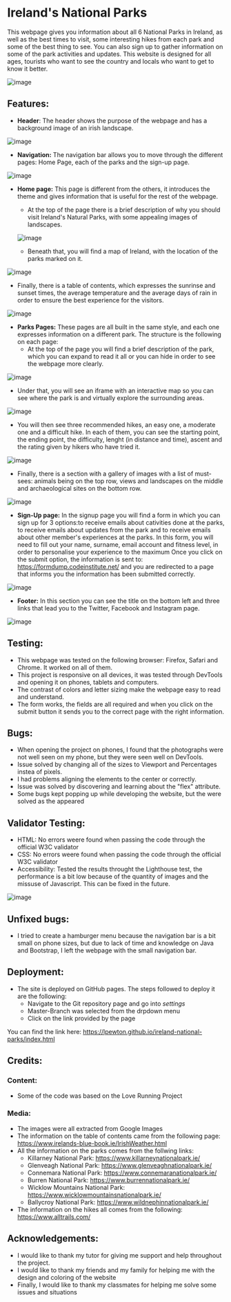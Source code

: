 # Ireland's National Parks
This webpage gives you information about all 6 National Parks in Ireland, as well as the best times to visit, some interesting hikes from each park and some of the best thing to see.
You can also sign up to gather information on some of the park activities and updates.
This website is designed for all ages, tourists who want to see the country and locals who want to get to know it better.

![image](https://user-images.githubusercontent.com/114712846/200446836-d941f5c2-7f9f-4545-9bc5-d0b47ce3837b.png)

## Features:

* **Header**: 
The header shows the purpose of the webpage and has a background image of an irish landscape.

![image](https://user-images.githubusercontent.com/114712846/200447250-4205b0af-1138-4054-8781-a24f6220a579.png)

* **Navigation:** The navigation bar allows you to move through the different pages: Home Page, each of the parks and the sign-up page.

![image](https://user-images.githubusercontent.com/114712846/200447299-01de3169-a835-40a2-877c-d1eacf4f4cb1.png)

* **Home page:** This page is different from the others, it introduces the theme and gives information that is useful for the rest of the webpage.
  *  At the top of the page there is a brief description of why you should visit Ireland's Natural Parks, with some appealing images of landscapes.
  
  ![image](https://user-images.githubusercontent.com/114712846/200447555-4df005af-8154-49a4-b217-703ae847bf87.png)

  *  Beneath that, you will find a map of Ireland, with the location of the parks marked on it.
  
![image](https://user-images.githubusercontent.com/114712846/200447490-4fc81ed1-7f36-41b0-9fee-c83dd0d3e6fa.png)


  *  Finally, there is a table of contents, which expresses the sunrinse and sunset times, the average temperature and the average days of rain in order to ensure the best experience for the visitors.
  
![image](https://user-images.githubusercontent.com/114712846/200447598-26a3fb76-a841-49ae-b2b6-135a26785415.png)
 
* **Parks Pages:** These pages are all built in the same style, and each one expresses information on a different park. The structure is the following on each page: 
  *  At the top of the page you will find a brief description of the park, which you can expand to read it all or you can hide in order to see the webpage more clearly.

![image](https://user-images.githubusercontent.com/114712846/200447653-33749df4-10fc-4d10-a6b7-495be7504cb9.png)

  *  Under that, you will see an iframe with an interactive map so you can see where the park is and virtually explore the surrounding areas.

![image](https://user-images.githubusercontent.com/114712846/200447693-a6f261e6-5053-4979-9724-c1f8a77404cb.png)

  *  You will then see three recommended hikes, an easy one, a moderate one and a difficult hike. In each of them, you can see the starting point, the ending point, the difficulty, lenght (in distance and time), ascent and the rating given by hikers who have tried it.

![image](https://user-images.githubusercontent.com/114712846/200447797-20ce55e6-3500-4587-96a3-c85abcdd6021.png)

  *  Finally, there is a section with a gallery of images with a list of must-sees: animals being on the top row, views and landscapes on the middle and archaeological sites on the bottom row.

![image](https://user-images.githubusercontent.com/114712846/200447841-d167b0e4-5d3d-4774-bc9e-e08846ae988b.png)

* **Sign-Up page:**
In the signup page you will find a form in which you can sign up for 3 options:to receive emails about cativities done at the parks, to receive emails about updates from the park and to receive emails about other member's experiences at the parks.
In this form, you will need to fill out your name, surname, email account and fitness level, in order to personalise your experience to the maximum
Once you click on the submit option, the information is sent to: https://formdump.codeinstitute.net/ and you are redirected to a page that informs you the information has been submitted correctly.

![image](https://user-images.githubusercontent.com/114712846/200447935-54d30057-65e8-44ae-a5f7-d41285cc556d.png)

* **Footer:** 
In this section you can see the title on the bottom left and three links that lead you to the Twitter, Facebook and Instagram page.  

![image](https://user-images.githubusercontent.com/114712846/200460712-9af7ec20-a396-4eb7-aff5-ab0fdb730d50.png)

## Testing:
* This webpage was tested on the following browser: Firefox, Safari and Chrome. It worked on all of them.
* This project is responsive on all devices, it was tested through DevTools and opening it on phones, tablets and computers.
* The contrast of colors and letter sizing make the webpage easy to read and understand.
* The form works, the fields are all required and when you click on the submit button it sends you to the correct page with the right information.

## Bugs:
* When opening the project on phones, I found that the photographs were not well seen on my phone, but they were seen well on DevTools.
* Issue solved by changing all of the sizes to Viewport and Percentages instea of pixels.
* I had problems aligning the elements to the center or correctly.
* Issue was solved by discovering and learning about the "flex" attribute.
* Some bugs kept popping up while developing the website, but the were solved as the appeared

## Validator Testing:
* HTML: No errors weere found when passing the code through the official W3C validator
* CSS: No errors weere found when passing the code through the official W3C validator
* Accessibility: Tested the results throught the  Lighthouse test, the performance is a bit low because of the quantity of images and the missuse of Javascript. This can be fixed in the future. 

![image](https://user-images.githubusercontent.com/114712846/200460584-c533e47d-133a-49a4-a025-fdc67518eea4.png)



## Unfixed bugs:
* I tried to create a hamburger menu because the navigation bar is a bit small on phone sizes, but due to lack of time and knowledge on Java and Bootstrap, I left the webpage with the small navigation bar.

## Deployment:
* The site is deployed on GitHub pages. The steps followed to deploy it are the following:
  *  Navigate to the Git repository page and go into *settings*
  *  Master-Branch was selected from the drpdown menu
  *  Click on the link provided by the page
  
You can find the link here: https://lpewton.github.io/ireland-national-parks/index.html

## Credits:
### Content:
* Some of the code was based on the Love Running Project
### Media:
* The images were all extracted from Google Images
* The information on the table of contents came from the following page: https://www.irelands-blue-book.ie/IrishWeather.html
* All the information on the parks comes from the follwing links:
  *  Killarney National Park: https://www.killarneynationalpark.ie/
  *  Glenveagh National Park: https://www.glenveaghnationalpark.ie/
  *  Connemara National Park: https://www.connemaranationalpark.ie/
  *  Burren National Park: https://www.burrennationalpark.ie/
  *  Wicklow Mountains National Park: https://www.wicklowmountainsnationalpark.ie/
  *  Ballycroy National Park: https://www.wildnephinnationalpark.ie/
* The information on the hikes all comes from the following: https://www.alltrails.com/ 
  
## Acknowledgements:
* I would like to thank my tutor for giving me support and help throughout the project.
* I would like to thank my friends and my family for helping me with the design and coloring of the website
* Finally, I would like to thank my classmates for helping me solve some issues and situations



